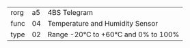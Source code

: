 
|    |   |   |
| -- | - | - |
| rorg | a5 | 4BS Telegram |
| func | 04 | Temperature and Humidity Sensor |
| type | 02 | Range -20°C to +60°C and 0% to 100% |
